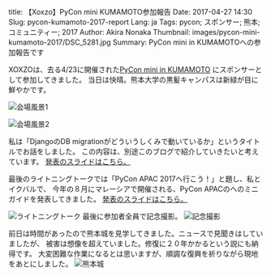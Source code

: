 title: 【Xoxzo】PyCon mini KUMAMOTO参加報告
Date: 2017-04-27 14:30
Slug: pycon-kumamoto-2017-report
Lang: ja
Tags: pycon; スポンサー; 熊本; コミュニティー; 2017
Author: Akira Nonaka
Thumbnail: images/pycon-mini-kumamoto-2017/DSC_5281.jpg
Summary: PyCon mini in KUMAMOTOへの参加報告です

XOXZOは、去る4/23に開催された[PyCon mini in KUMAMOTO](http://kumamoto.pycon.jp)
にスポンサーとして参加してきました。
当日は快晴。熊本大学の黒髪キャンパスは新緑が目に鮮やかです。

![会場風景1]({filename}/images/pycon-mini-kumamoto-2017/P1060725.JPG)

![会場風景2]({filename}/images/pycon-mini-kumamoto-2017/IMG_8031.JPG)

私は「DjangoのDB migrationがどういうしくみで動いているか」というタイトルでお話をしました。
この内容は、別途このブログで紹介していきたいと考えています。
[発表のスライドはこちら。](https://www.slideshare.net/xoxzo/djangomigration)

最後のライトニングトークでは「PyCon APAC 2017へ行こう！」と題し、私とイクバルで、
今年の８月にマレーシアで開催される、PyCon APACのへのミニガイドを発表してきました。
[発表のスライドはこちら。](https://www.slideshare.net/xoxzo/pycon-apac-2017-75035567)

![ライトニングトーク]({filename}/images/pycon-mini-kumamoto-2017/DSC_5308.JPG)
最後に参加者全員で記念撮影。
![記念撮影]({filename}/images/pycon-mini-kumamoto-2017/DSC_5281.jpg)

前日は時間があったので熊本城を見学してきました。ニュースで見聞きはしていましたが、
被害は想像を超えていました。修復に２０年かかるという説にも納得です。
大変困難な作業になるとは思いますが、順調な復興を祈りながら現地をあとにしました。
![熊本城]({filename}/images/pycon-mini-kumamoto-2017/P1060704.JPG)

